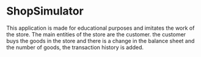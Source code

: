 # ShopSimulator
This application is made for educational purposes and imitates the work of the store.
The main entities of the store are the customer.
the customer buys the goods in the store and there is a change in the balance sheet and the number of goods, the transaction history is added.

